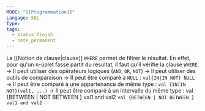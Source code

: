 ```yaml
---
MOOC: "[[Programmation]]"
Langage: SQL
Type: 
tags:
  - status_finish
  - note_permanent
---
```

La [[Notion de clause|clause]] `WHERE` permet de filtrer le résultat. En effet, pour qu'un n-uplet fasse partit du résultat, il faut qu'il vérifie la clause `WHERE`.
→ Il peut utiliser des opérateurs logiques (`AND`, `OR`, `NOT`)
→ Il peut utiliser des outils de comparaison
→ Il peut être comparé à `NULL` : `val{IN|IN NOT} NULL`
→ Il peut être comparé à une appartenance de même type : `val {IN|IN NOT}(val1, ...)`
→ Il peut être comparé à un intervalle du même type : val {BETWEEN | NOT BETWEEN } val1 and val2 `val {BETWEEN | NOT BETWEEN } val1 and val2`